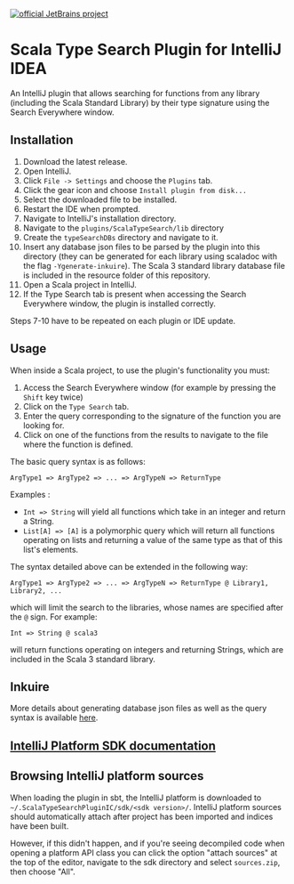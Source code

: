 [![official JetBrains project](https://jb.gg/badges/official.svg)](https://confluence.jetbrains.com/display/ALL/JetBrains+on+GitHub)

# Scala Type Search Plugin for IntelliJ IDEA

An IntelliJ plugin that allows searching for functions from any library (including the Scala Standard Library) by their type signature using the Search Everywhere window.

## Installation

1. Download the latest release.
2. Open IntelliJ.
3. Click `File -> Settings` and choose the `Plugins` tab.
4. Click the gear icon and choose `Install plugin from disk...`
5. Select the downloaded file to be installed.
6. Restart the IDE when prompted.
7. Navigate to IntelliJ's installation directory.
8. Navigate to the `plugins/ScalaTypeSearch/lib` directory
9. Create the `typeSearchDBs` directory and navigate to it.
10. Insert any database json files to be parsed by the plugin into this directory (they can be generated for each library using scaladoc with the flag `-Ygenerate-inkuire`). The Scala 3 standard library database file is included in the resource folder of this repository.
11. Open a Scala project in IntelliJ.
12. If the Type Search tab is present when accessing the Search Everywhere window, the plugin is installed correctly.

Steps 7-10 have to be repeated on each plugin or IDE update.

## Usage

When inside a Scala project, to use the plugin's functionality you must:
1. Access the Search Everywhere window (for example by pressing the `Shift` key twice)
2. Click on the `Type Search` tab.
3. Enter the query corresponding to the signature of the function you are looking for.
4. Click on one of the functions from the results to navigate to the file where the function is defined.

The basic query syntax is as follows:

`ArgType1 => ArgType2 => ... => ArgTypeN => ReturnType`

Examples :
* `Int => String` will yield all functions which take in an integer and return a String.
* `List[A] => [A]` is a polymorphic query which will return all functions operating on lists and returning a value of the same type as that of this list's elements.

The syntax detailed above can be extended in the following way:

`ArgType1 => ArgType2 => ... => ArgTypeN => ReturnType @ Library1, Library2, ...`

which will limit the search to the libraries, whose names are specified after the `@` sign. For example:

`Int => String @ scala3`

will return functions operating on integers and returning Strings, which are included in the Scala 3 standard library.

## Inkuire

More details about generating database json files as well as the query syntax is available [here](https://docs.scala-lang.org/scala3/guides/scaladoc/search-engine.html).

## [IntelliJ Platform SDK documentation](https://plugins.jetbrains.com/docs/intellij/welcome.html)

## Browsing IntelliJ platform sources

When loading the plugin in sbt, the IntelliJ platform is downloaded to `~/.ScalaTypeSearchPluginIC/sdk/<sdk version>/`.
IntelliJ platform sources should automatically attach after project has been imported and indices have been built.

However, if this didn't happen, and if you're seeing decompiled code when opening a platform API class you can click
the option "attach sources" at the top of the editor, navigate to the sdk directory and select `sources.zip`,
then choose "All".
